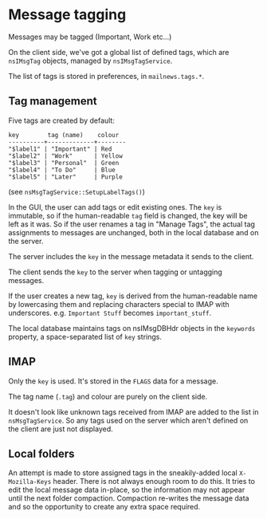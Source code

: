 # Message tagging

Messages may be tagged (Important, Work etc...)

On the client side, we've got a global list of defined tags, which are `nsIMsgTag` objects, managed by `nsIMsgTagService`.

The list of tags is stored in preferences, in `mailnews.tags.*`.

## Tag management

Five tags are created by default:
```
key        tag (name)    colour
----------+-------------+--------
"$label1" | "Important" | Red
"$label2" | "Work"      | Yellow
"$label3" | "Personal"  | Green
"$label4" | "To Do"     | Blue
"$label5" | "Later"     | Purple
```
(see `nsMsgTagService::SetupLabelTags()`)

In the GUI, the user can add tags or edit existing ones.
The `key` is immutable, so if the human-readable `tag` field is changed, the key will be left as it was.
So if the user renames a tag in "Manage Tags", the actual tag assignments to messages are unchanged, both in the local database and on the server.

The server includes the `key` in the message metadata it sends to the client.

The client sends the `key` to the server when tagging or untagging messages.

If the user creates a new tag, `key` is derived from the human-readable name by lowercasing them and replacing characters special to IMAP with underscores.
e.g. `Important Stuff` becomes `important_stuff`.

The local database maintains tags on nsIMsgDBHdr objects in the `keywords` property, a space-separated list of `key` strings.

## IMAP

Only the `key` is used.
It's stored in the `FLAGS` data for a message.

The tag name (`.tag`) and colour are purely on the client side.

It doesn't look like unknown tags received from IMAP are added to the list in `nsMsgTagService`.
So any tags used on the server which aren't defined on the client are just not displayed.

## Local folders

An attempt is made to store assigned tags in the sneakily-added local `X-Mozilla-Keys` header.
There is not always enough room to do this. It tries to edit the local message data in-place, so the information may not appear until the next folder compaction.
Compaction re-writes the message data and so the opportunity to create any extra space required.

